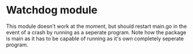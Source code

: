 Watchdog module
===================

This module doesn't work at the moment, but should restart main.go in the event of a crash by running as a seperate program.
Note how the package is main as it has to be capable of running as it's own completely seperate program.